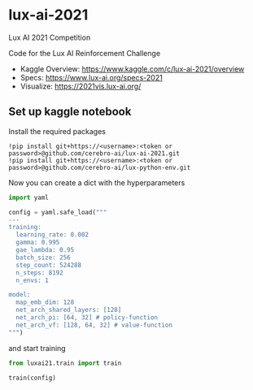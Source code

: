 # lux-ai-2021
Lux AI 2021 Competition

Code for the Lux AI Reinforcement Challenge

- Kaggle Overview: https://www.kaggle.com/c/lux-ai-2021/overview
- Specs: https://www.lux-ai.org/specs-2021
- Visualize: https://2021vis.lux-ai.org/


## Set up kaggle notebook

Install the required packages
```shell
!pip install git+https://<username>:<token or password>@github.com/cerebro-ai/lux-ai-2021.git
!pip install git+https://<username>:<token or password>@github.com/cerebro-ai/lux-python-env.git
``` 



Now you can create a dict with the hyperparameters
```python
import yaml

config = yaml.safe_load("""
---
training:
  learning_rate: 0.002
  gamma: 0.995
  gae_lambda: 0.95
  batch_size: 256
  step_count: 524288
  n_steps: 8192
  n_envs: 1

model:
  map_emb_dim: 128
  net_arch_shared_layers: [128]
  net_arch_pi: [64, 32] # policy-function
  net_arch_vf: [128, 64, 32] # value-function
""")
```

and start training

```python
from luxai21.train import train

train(config)
```